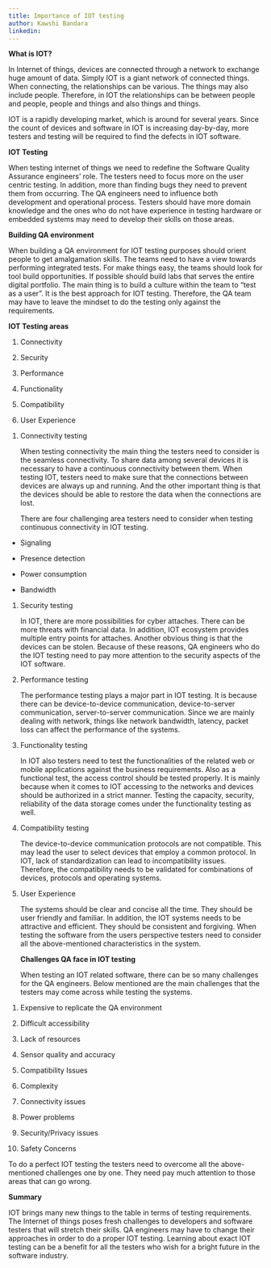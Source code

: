 ```yaml
---
title: Importance of IOT testing 
author: Kawshi Bandara 
linkedin: 
---
```


**What is IOT?**

In Internet of things, devices are connected through a network to
exchange huge amount of data. Simply IOT is a giant network of connected
things. When connecting, the relationships can be various. The things
may also include people. Therefore, in IOT the relationships can be
between people and people, people and things and also things and things.

IOT is a rapidly developing market, which is around for several years.
Since the count of devices and software in IOT is increasing day-by-day,
more testers and testing will be required to find the defects in IOT
software.

**IOT Testing**

When testing internet of things we need to redefine the Software Quality
Assurance engineers’ role. The testers need to focus more on the user
centric testing. In addition, more than finding bugs they need to
prevent them from occurring. The QA engineers need to influence both
development and operational process. Testers should have more domain
knowledge and the ones who do not have experience in testing hardware or
embedded systems may need to develop their skills on those areas.

**Building QA environment**

When building a QA environment for IOT testing purposes should orient
people to get amalgamation skills. The teams need to have a view towards
performing integrated tests. For make things easy, the teams should look
for tool build opportunities. If possible should build labs that serves
the entire digital portfolio. The main thing is to build a culture
within the team to “test as a user”. It is the best approach for IOT
testing. Therefore, the QA team may have to leave the mindset to do the
testing only against the requirements.

**IOT Testing areas**

1.  Connectivity

2.  Security

3.  Performance

4.  Functionality

5.  Compatibility

6.  User Experience

<!-- -->

1.  Connectivity testing

    When testing connectivity the main thing the testers need to
    consider is the seamless connectivity. To share data among several
    devices it is necessary to have a continuous connectivity
    between them. When testing IOT, testers need to make sure that the
    connections between devices are always up and running. And the other
    important thing is that the devices should be able to restore the
    data when the connections are lost.

    There are four challenging area testers need to consider when
    testing continuous connectivity in IOT testing.

-   Signaling

-   Presence detection

-   Power consumption

-   Bandwidth

1.  Security testing

    In IOT, there are more possibilities for cyber attaches. There can
    be more threats with financial data. In addition, IOT ecosystem
    provides multiple entry points for attaches. Another obvious thing
    is that the devices can be stolen. Because of these reasons, QA
    engineers who do the IOT testing need to pay more attention to the
    security aspects of the IOT software.

2.  Performance testing

    The performance testing plays a major part in IOT testing. It is
    because there can be device-to-device communication,
    device-to-server communication, server-to-server communication.
    Since we are mainly dealing with network, things like network
    bandwidth, latency, packet loss can affect the performance of
    the systems.

3.  Functionality testing

    In IOT also testers need to test the functionalities of the related
    web or mobile applications against the business requirements. Also
    as a functional test, the access control should be tested properly.
    It is mainly because when it comes to IOT accessing to the networks
    and devices should be authorized in a strict manner. Testing the
    capacity, security, reliability of the data storage comes under the
    functionality testing as well.

4.  Compatibility testing

    The device-to-device communication protocols are not compatible.
    This may lead the user to select devices that employ a
    common protocol. In IOT, lack of standardization can lead to
    incompatibility issues. Therefore, the compatibility needs to be
    validated for combinations of devices, protocols and
    operating systems.

5.  User Experience

    The systems should be clear and concise all the time. They should be
    user friendly and familiar. In addition, the IOT systems needs to be
    attractive and efficient. They should be consistent and forgiving.
    When testing the software from the users perspective testers need to
    consider all the above-mentioned characteristics in the system.

    **Challenges QA face in IOT testing**

    When testing an IOT related software, there can be so many
    challenges for the QA engineers. Below mentioned are the main
    challenges that the testers may come across while testing
    the systems.

<!-- -->

1.  Expensive to replicate the QA environment

2.  Difficult accessibility

3.  Lack of resources

4.  Sensor quality and accuracy

5.  Compatibility Issues

6.  Complexity

7.  Connectivity issues

8.  Power problems

9.  Security/Privacy issues

10. Safety Concerns

To do a perfect IOT testing the testers need to overcome all the
above-mentioned challenges one by one. They need pay much attention to
those areas that can go wrong.

**Summary**

IOT brings many new things to the table in terms of testing
requirements. The Internet of things poses fresh challenges to
developers and software testers that will stretch their skills. QA
engineers may have to change their approaches in order to do a proper
IOT testing. Learning about exact IOT testing can be a benefit for all
the testers who wish for a bright future in the software industry.
